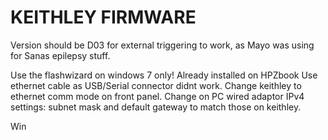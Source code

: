 # KEITHLEY FIRMWARE

Version should be D03 for external triggering to work, as Mayo was using for Sanas epilepsy stuff.

Use the flashwizard on windows 7 only! Already installed on HPZbook
Use ethernet cable as USB/Serial connector didnt work. Change keithley to ethernet comm mode on front panel. Change on PC wired adaptor IPv4 settings: subnet mask and default gateway to match those on keithley.

Win